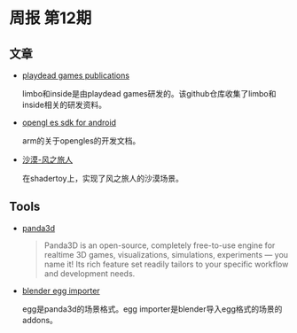 # 周报 第12期

## 文章

* [playdead games publications](https://github.com/playdeadgames/publications)
    
    limbo和inside是由playdead games研发的。该github仓库收集了limbo和inside相关的研发资料。

* [opengl es sdk for android](https://arm-software.github.io/opengl-es-sdk-for-android/getting_started_guide.html)

    arm的关于opengles的开发文档。

* [沙漠-风之旅人](https://www.shadertoy.com/view/tsBGzK)

    在shadertoy上，实现了风之旅人的沙漠场景。

## Tools

* [panda3d](https://www.panda3d.org/)

     > Panda3D is an open-source, completely free-to-use engine for realtime 3D games, visualizations, simulations, experiments — you name it! Its rich feature set readily tailors to your specific workflow and development needs.
     
* [blender egg importer](https://github.com/rdb/blender-egg-importer)

    egg是panda3d的场景格式。egg importer是blender导入egg格式的场景的addons。